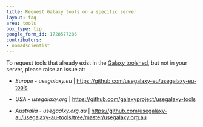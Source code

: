 ```yaml
---
title: Request Galaxy tools on a specific server
layout: faq
area: tools
box_type: tip
google_form_id: 1728577286
contributors:
- nomadscientist
---
```

To request tools that already exist in the [Galaxy toolshed](https://toolshed.g2.bx.psu.edu), but not in your server, please raise an issue at:

- *Europe - usegalaxy.eu* | https://github.com/usegalaxy-eu/usegalaxy-eu-tools

- *USA - usegalaxy.org* | https://github.com/galaxyproject/usegalaxy-tools

- *Australia - usegaalxy.org.au* | https://github.com/usegalaxy-au/usegalaxy-au-tools/tree/master/usegalaxy.org.au
